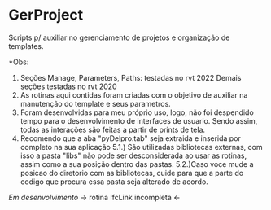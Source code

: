 # GerProject
Scripts p/ auxiliar no gerenciamento de projetos e organização de templates.

*Obs:
1) Seções Manage, Parameters, Paths: testadas no rvt 2022
Demais seções testadas no rvt 2020
2) As rotinas aqui contidas foram criadas com o objetivo de auxiliar na manutenção do template e seus parametros.
3) Foram desenvolvidas para meu próprio uso, logo, não foi despendido tempo para o desenvolvimento de interfaces de usuario. Sendo assim, todas as interações são feitas a partir de prints de tela.
4) Recomendo que a aba "pyDelpro.tab" seja extraida e inserida por completo na sua aplicação
5.1.) São utilizadas bibliotecas externas, com isso a pasta "libs" não pode ser desconsiderada ao usar as rotinas, assim como a sua posição dentro das pastas.
5.2.)Caso voce mude a posicao do diretorio com as bibliotecas, cuide para que a parte do codigo que procura essa pasta seja alterado de acordo.


*Em desenvolvimento*
-> rotina IfcLink incompleta <-
